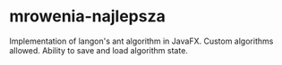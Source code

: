 # mrowenia-najlepsza
Implementation of langon's ant algorithm in JavaFX. Custom algorithms allowed. Ability to save and load algorithm state.
